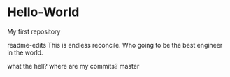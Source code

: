# Hello-World
My first repository

readme-edits
This is endless reconcile. Who going to be the best engineer in the world.

what the hell? where are my commits? 
master
